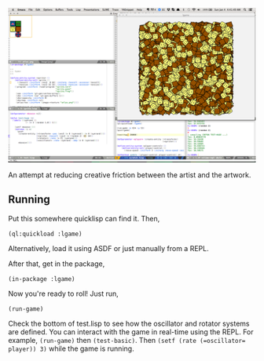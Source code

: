 ![lgame](screenshot.png "lgame")

An attempt at reducing creative friction between the artist and the
artwork.


Running
-------

Put this somewhere quicklisp can find it. Then,

    (ql:quickload :lgame)

Alternatively, load it using ASDF or just manually from a REPL.

After that, get in the package,

    (in-package :lgame)

Now you're ready to roll! Just run,

    (run-game)

Check the bottom of test.lisp to see how the oscillator and rotator
systems are defined. You can interact with the game in real-time using
the REPL. For example, `(run-game)` then `(test-basic)`. Then `(setf
(rate (=oscillator= player)) 3)` while the game is running.

